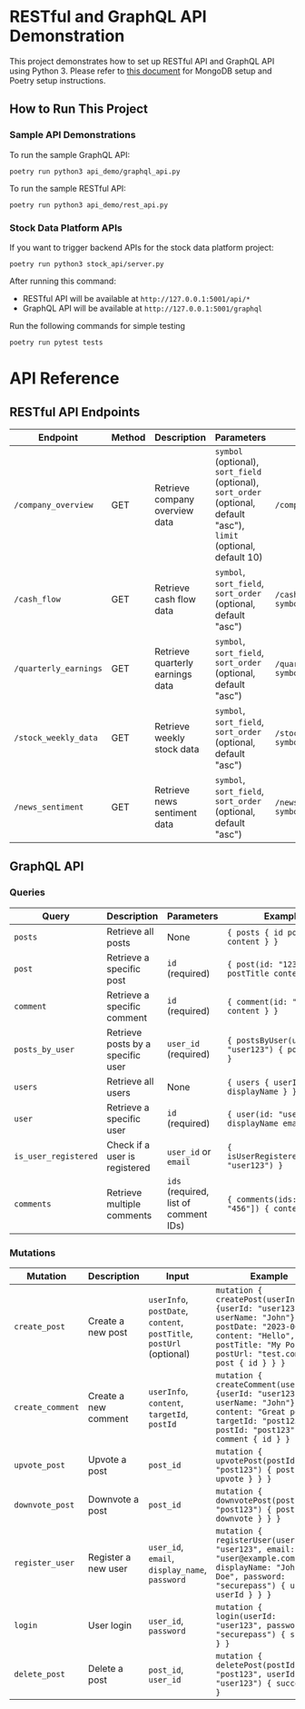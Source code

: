 # RESTful and GraphQL API Demonstration

This project demonstrates how to set up RESTful API and GraphQL API using Python 3. Please refer to [this document](https://github.com/turingplanet/python-mongo-demo/tree/main?tab=readme-ov-file#python-mongodb-connection-demo) for MongoDB setup and Poetry setup instructions.

## How to Run This Project

### Sample API Demonstrations

To run the sample GraphQL API:
```
poetry run python3 api_demo/graphql_api.py
```

To run the sample RESTful API:
```
poetry run python3 api_demo/rest_api.py
```

### Stock Data Platform APIs

If you want to trigger backend APIs for the stock data platform project:

```
poetry run python3 stock_api/server.py
```

After running this command:
- RESTful API will be available at `http://127.0.0.1:5001/api/*`
- GraphQL API will be available at `http://127.0.0.1:5001/graphql`

Run the following commands for simple testing 
```
poetry run pytest tests
```

# API Reference

## RESTful API Endpoints

| Endpoint | Method | Description | Parameters | Example |
|----------|--------|-------------|------------|---------|
| `/company_overview` | GET | Retrieve company overview data | `symbol` (optional), `sort_field` (optional), `sort_order` (optional, default "asc"), `limit` (optional, default 10) | `/company_overview?symbol=AAPL` |
| `/cash_flow` | GET | Retrieve cash flow data | `symbol`, `sort_field`, `sort_order` (optional, default "asc") | `/cash_flow?symbol=AAPL&sort_field=fiscalDateEnding&sort_order=desc` |
| `/quarterly_earnings` | GET | Retrieve quarterly earnings data | `symbol`, `sort_field`, `sort_order` (optional, default "asc") | `/quarterly_earnings?symbol=MSFT&sort_field=fiscalDateEnding` |
| `/stock_weekly_data` | GET | Retrieve weekly stock data | `symbol`, `sort_field`, `sort_order` (optional, default "asc") | `/stock_weekly_data?symbol=GOOGL&sort_field=date&sort_order=desc` |
| `/news_sentiment` | GET | Retrieve news sentiment data | `symbol`, `sort_field`, `sort_order` (optional, default "asc") | `/news_sentiment?symbol=TSLA&sort_field=time_published&sort_order=desc` |

## GraphQL API

### Queries

| Query | Description | Parameters | Example |
|-------|-------------|------------|---------|
| `posts` | Retrieve all posts | None | `{ posts { id postTitle content } }` |
| `post` | Retrieve a specific post | `id` (required) | `{ post(id: "123") { postTitle content } }` |
| `comment` | Retrieve a specific comment | `id` (required) | `{ comment(id: "456") { content } }` |
| `posts_by_user` | Retrieve posts by a specific user | `user_id` (required) | `{ postsByUser(userId: "user123") { postTitle } }` |
| `users` | Retrieve all users | None | `{ users { userId displayName } }` |
| `user` | Retrieve a specific user | `id` (required) | `{ user(id: "user123") { displayName email } }` |
| `is_user_registered` | Check if a user is registered | `user_id` or `email` | `{ isUserRegistered(userId: "user123") }` |
| `comments` | Retrieve multiple comments | `ids` (required, list of comment IDs) | `{ comments(ids: ["123", "456"]) { content } }` |

### Mutations

| Mutation | Description | Input | Example |
|----------|-------------|-------|---------|
| `create_post` | Create a new post | `userInfo`, `postDate`, `content`, `postTitle`, `postUrl` (optional) | `mutation { createPost(userInfo: {userId: "user123", userName: "John"}, postDate: "2023-06-23", content: "Hello", postTitle: "My Post", postUrl: "test.com") { post { id } } }` |
| `create_comment` | Create a new comment | `userInfo`, `content`, `targetId`, `postId` | `mutation { createComment(userInfo: {userId: "user123", userName: "John"}, content: "Great post!", targetId: "post123", postId: "post123") { comment { id } } }` |
| `upvote_post` | Upvote a post | `post_id` | `mutation { upvotePost(postId: "post123") { post { upvote } } }` |
| `downvote_post` | Downvote a post | `post_id` | `mutation { downvotePost(postId: "post123") { post { downvote } } }` |
| `register_user` | Register a new user | `user_id`, `email`, `display_name`, `password` | `mutation { registerUser(userId: "user123", email: "user@example.com", displayName: "John Doe", password: "securepass") { user { userId } } }` |
| `login` | User login | `user_id`, `password` | `mutation { login(userId: "user123", password: "securepass") { success } }` |
| `delete_post` | Delete a post | `post_id`, `user_id` | `mutation { deletePost(postId: "post123", userId: "user123") { success } }` |


